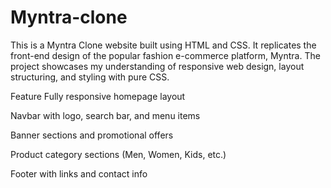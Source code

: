 # Myntra-clone
This is a Myntra Clone website built using HTML and CSS. It replicates the front-end design of the popular fashion e-commerce platform, Myntra. The project showcases my understanding of responsive web design, layout structuring, and styling with pure CSS.

Feature
Fully responsive homepage layout

Navbar with logo, search bar, and menu items

Banner sections and promotional offers

Product category sections (Men, Women, Kids, etc.)

Footer with links and contact info
